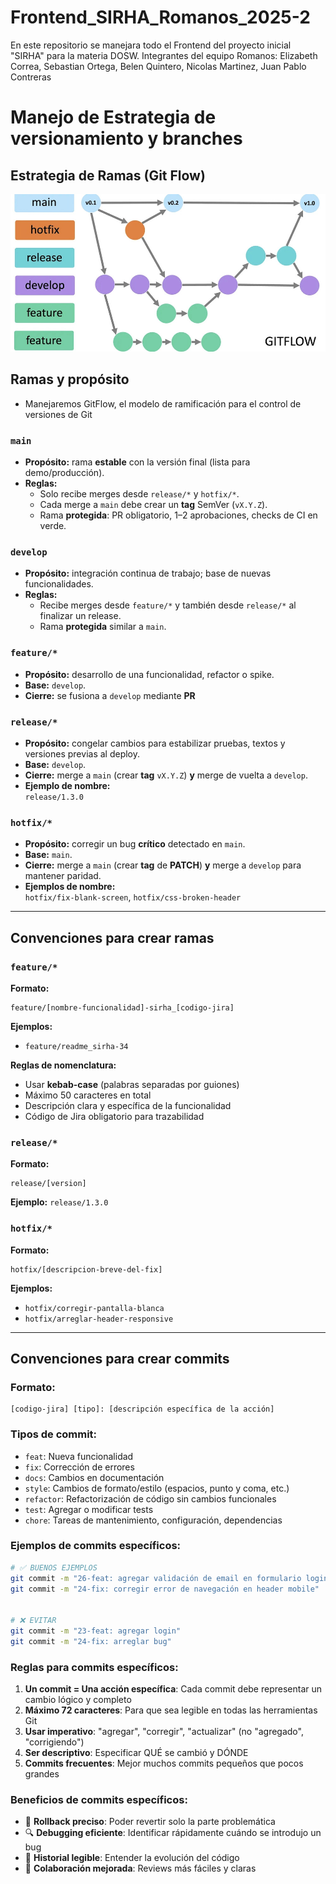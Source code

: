 # Frontend_SIRHA_Romanos_2025-2

En este repositorio se manejara todo el Frontend del proyecto inicial "SIRHA" para la materia DOSW. Integrantes del equipo Romanos: Elizabeth Correa, Sebastian Ortega, Belen Quintero, Nicolas Martinez, Juan Pablo Contreras

# Manejo de Estrategia de versionamiento y branches


## Estrategia de Ramas (Git Flow) 

![GitFlow.jpg](docs/imagenes/GitFlow.jpg)

## Ramas y propósito
- Manejaremos GitFlow, el modelo de ramificación para el control de versiones de Git

### `main`
- **Propósito:** rama **estable** con la versión final (lista para demo/producción).
- **Reglas:**
  - Solo recibe merges desde `release/*` y `hotfix/*`.
  - Cada merge a `main` debe crear un **tag** SemVer (`vX.Y.Z`).
  - Rama **protegida**: PR obligatorio, 1–2 aprobaciones, checks de CI en verde.

### `develop`
- **Propósito:** integración continua de trabajo; base de nuevas funcionalidades.
- **Reglas:**
  - Recibe merges desde `feature/*` y también desde `release/*` al finalizar un release.
  - Rama **protegida** similar a `main`.

### `feature/*`
- **Propósito:** desarrollo de una funcionalidad, refactor o spike.
- **Base:** `develop`.
- **Cierre:** se fusiona a `develop` mediante **PR** 


### `release/*` 
- **Propósito:** congelar cambios para estabilizar pruebas, textos y versiones previas al deploy.
- **Base:** `develop`.
- **Cierre:** merge a `main` (crear **tag** `vX.Y.Z`) **y** merge de vuelta a `develop`.
- **Ejemplo de nombre:**  
  `release/1.3.0`

### `hotfix/*`
- **Propósito:** corregir un bug **crítico** detectado en `main`.
- **Base:** `main`.
- **Cierre:** merge a `main` (crear **tag** de **PATCH**) **y** merge a `develop` para mantener paridad.
- **Ejemplos de nombre:**  
  `hotfix/fix-blank-screen`, `hotfix/css-broken-header`


---

## Convenciones para **crear ramas**

### `feature/*`
**Formato:**
```
feature/[nombre-funcionalidad]-sirha_[codigo-jira]
```

**Ejemplos:**
- `feature/readme_sirha-34`

**Reglas de nomenclatura:**
- Usar **kebab-case** (palabras separadas por guiones)
- Máximo 50 caracteres en total
- Descripción clara y específica de la funcionalidad
- Código de Jira obligatorio para trazabilidad

### `release/*`
**Formato:**
```
release/[version]
```
**Ejemplo:** `release/1.3.0`

### `hotfix/*`
**Formato:**
```
hotfix/[descripcion-breve-del-fix]
```
**Ejemplos:**
- `hotfix/corregir-pantalla-blanca`
- `hotfix/arreglar-header-responsive`

---

## Convenciones para **crear commits**

### **Formato:**
```
[codigo-jira] [tipo]: [descripción específica de la acción]
```

### **Tipos de commit:**
- `feat`: Nueva funcionalidad
- `fix`: Corrección de errores
- `docs`: Cambios en documentación
- `style`: Cambios de formato/estilo (espacios, punto y coma, etc.)
- `refactor`: Refactorización de código sin cambios funcionales
- `test`: Agregar o modificar tests
- `chore`: Tareas de mantenimiento, configuración, dependencias

### **Ejemplos de commits específicos:**
```bash
# ✅ BUENOS EJEMPLOS
git commit -m "26-feat: agregar validación de email en formulario login"
git commit -m "24-fix: corregir error de navegación en header mobile"


# ❌ EVITAR 
git commit -m "23-feat: agregar login"
git commit -m "24-fix: arreglar bug"

```

### **Reglas para commits específicos:**
1. **Un commit = Una acción específica**: Cada commit debe representar un cambio lógico y completo
2. **Máximo 72 caracteres**: Para que sea legible en todas las herramientas Git
3. **Usar imperativo**: "agregar", "corregir", "actualizar" (no "agregado", "corrigiendo")
4. **Ser descriptivo**: Especificar QUÉ se cambió y DÓNDE
5. **Commits frecuentes**: Mejor muchos commits pequeños que pocos grandes

### **Beneficios de commits específicos:**
- 🔄 **Rollback preciso**: Poder revertir solo la parte problemática
- 🔍 **Debugging eficiente**: Identificar rápidamente cuándo se introdujo un bug
- 📖 **Historial legible**: Entender la evolución del código
- 🤝 **Colaboración mejorada**: Reviews más fáciles y claras




